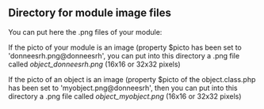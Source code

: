 
Directory for module image files
--------------------------------

You can put here the .png files of your module:


If the picto of your module is an image (property $picto has been set to 'donneesrh.png@donneesrh', you can put into this
directory a .png file called *object_donneesrh.png* (16x16 or 32x32 pixels)


If the picto of an object is an image (property $picto of the object.class.php has been set to 'myobject.png@donneesrh', then you can put into this
directory a .png file called *object_myobject.png* (16x16 or 32x32 pixels)

